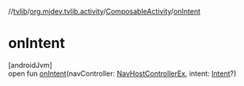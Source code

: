//[tvlib](../../../index.md)/[org.mjdev.tvlib.activity](../index.md)/[ComposableActivity](index.md)/[onIntent](on-intent.md)

# onIntent

[androidJvm]\
open fun [onIntent](on-intent.md)(navController: [NavHostControllerEx](../../org.mjdev.tvlib.navigation/-nav-host-controller-ex/index.md), intent: [Intent](https://developer.android.com/reference/kotlin/android/content/Intent.html)?)
